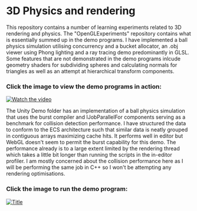 # 3D Physics and rendering

This repository contains a number of learning experiments related to 3D rendering and physics. The "OpenGLExperiments" repository contains what is essentially summed up in the demo programs. I have implemented a ball physics simulation utilising concurrency and a bucket allocator, an .obj viewer using Phong lighting and a ray tracing demo predominantly in GLSL. Some features that are not demonstrated in the demo programs inlcude geometry shaders for subdividing spheres and calculating normals for triangles as well as an attempt at hierarchical transform components.

### Click the image to view the demo programs in action:

[![Watch the video](https://img.youtube.com/vi/h-1O1ScTmVw/maxresdefault.jpg)](https://youtu.be/h-1O1ScTmVw)

The Unity Demo folder has an implementation of a ball physics simulation that uses the burst compiler and IJobParallelFor components serving as a benchmark for collision detection performance. I have structured the data to conform to the ECS architecture such that similar data is neatly grouped in contiguous arrays maximizing cache hits. It performs well in editor but WebGL doesn't seem to permit the burst capability for this demo. The performance already is to a large extent limited by the rendering thread which takes a little bit longer than running the scripts in the in-editor profiler. I am mostly concerned about the collision performance here as I will be performing the same job in C++ so I won't be attempting any rendering optimisations.

### Click the image to run the demo program:

[![Title](https://play-static.unity.com/20230129/p/images/8c512348-7207-48b3-bdef-6d2952ecf81a_Screenshot_20230129_185738.png)](https://play.unity.com/webgl/fa00616c-37ec-4343-af24-c34660c46cc8)



